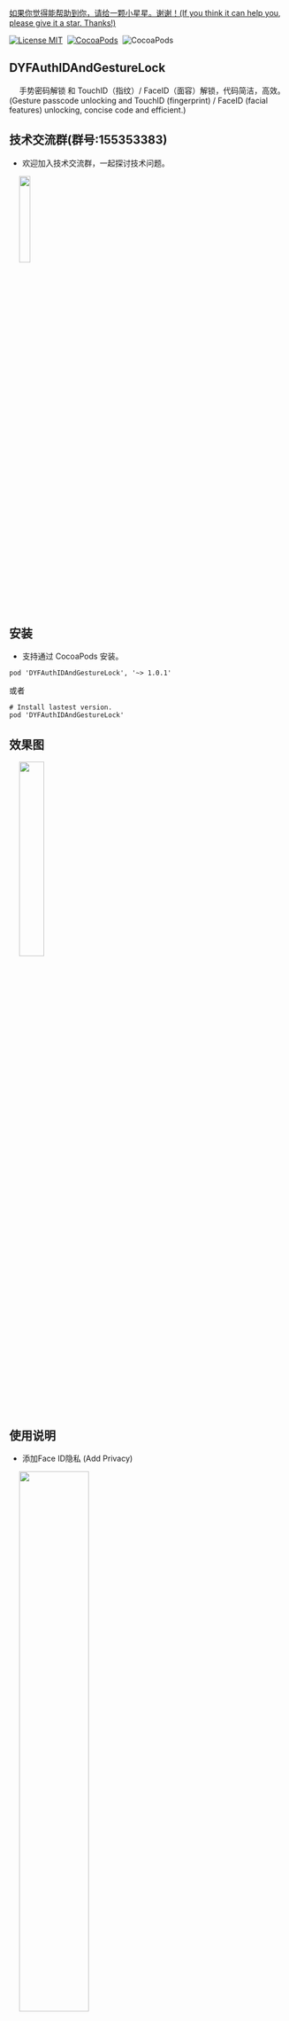 [如果你觉得能帮助到你，请给一颗小星星。谢谢！(If you think it can help you, please give it a star. Thanks!)](https://github.com/dgynfi/DYFAuthIDAndGestureLock)

[![License MIT](https://img.shields.io/badge/license-MIT-green.svg?style=flat)](LICENSE)&nbsp;
[![CocoaPods](http://img.shields.io/cocoapods/v/DYFAuthIDAndGestureLock.svg?style=flat)](http://cocoapods.org/pods/DYFAuthIDAndGestureLock)&nbsp;
![CocoaPods](http://img.shields.io/cocoapods/p/DYFAuthIDAndGestureLock.svg?style=flat)&nbsp;

## DYFAuthIDAndGestureLock

&emsp; 手势密码解锁 和 TouchID（指纹）/ FaceID（面容）解锁，代码简洁，高效。(Gesture passcode unlocking and TouchID (fingerprint) / FaceID (facial features) unlocking, concise code and efficient.)

## 技术交流群(群号:155353383) 

- 欢迎加入技术交流群，一起探讨技术问题。

<div align=left>
&emsp; <img src="https://github.com/dgynfi/DYFAuthIDAndGestureLock/raw/master/images/qq155353383.jpg" width="20%" />
</div>

## 安装

- 支持通过 CocoaPods 安装。

```pod install
pod 'DYFAuthIDAndGestureLock', '~> 1.0.1'
```

或者

```
# Install lastest version.
pod 'DYFAuthIDAndGestureLock'
```

## 效果图

<div align=left>
&emsp; <img src="https://github.com/dgynfi/DYFAuthIDAndGestureLock/raw/master/images/AuthIDAndGestureLockPreview.gif" width="30%" />
</div>

## 使用说明

- 添加Face ID隐私 (Add Privacy)

<div align=left>
&emsp; <img src="https://github.com/dgynfi/DYFAuthIDAndGestureLock/raw/master/images/faceid_privacy.png" width="50%" />
</div>

```
<key>NSFaceIDUsageDescription</key>
<string>验证Face ID，是否允许App访问？</string>
```

- 导入头文件 (Import Header)

```
#import "DYFAppLock.h"
```

- 手势密码和TouchID/FaceID设置 (Gesture Passcode and TouchID/FaceID Settings)

&emsp; 支持push和模态两种场景过渡 (Supporting push or modal transition)

```
- (IBAction)settingsAction:(id)sender {
    static BOOL pushOrPresent = YES;

    DYFAuthIDAndGestureLockSettingsController *vc = [[DYFAuthIDAndGestureLockSettingsController alloc] init];
    if (pushOrPresent) {
        [self.navigationController pushViewController:vc animated:YES];
    } else {
        // When presents view controller, please add navigation controller.
        UINavigationController *nc = [[UINavigationController alloc] initWithRootViewController:vc];
        [self presentViewController:nc animated:YES completion:NULL];
    }

    pushOrPresent = !pushOrPresent;
}
```

- 验证 (Authentication)

```
- (void)executeAuthentication {
    BOOL isAuthIDOpen      = [DYFSecurityHelper authIDOpen];
    BOOL isGestureCodeOpen = [DYFSecurityHelper gestureCodeOpen];
    if (!isAuthIDOpen && !isGestureCodeOpen) {
        return;
    }

    DYFAuthenticationType type = DYFAuthenticationTypeGesture;
    if (isAuthIDOpen) {
        type = DYFAuthenticationTypeAuthID;
    }

    DYFAuthenticationView *authView = [[DYFAuthenticationView alloc] initWithFrame:[UIScreen mainScreen].bounds authenticationType:type];
    authView.avatarImage = [UIImage imageNamed:@"cat49334.jpg"];
    [authView show];

    [authView authenticateWithCompletion:^(BOOL success) {
        if (success) {
            // 进行相应的操作
            NSLog(@"验证成功");
        }
    }];

    [authView loginOtherAccountWithCompletion:^{
        // 进行其他账户登录操作
        NSLog(@"登录其他账户");
    }];
}
```

## Sample Codes

- [Sample Codes Gateway](https://github.com/dgynfi/DYFAuthIDAndGestureLock/blob/master/Basic%20Files/ViewController.m)
